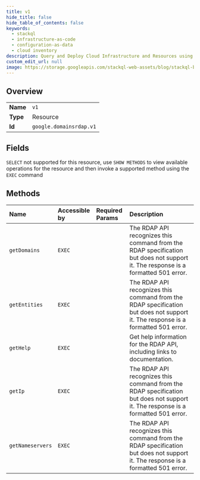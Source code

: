```yaml
---
title: v1
hide_title: false
hide_table_of_contents: false
keywords:
  - stackql
  - infrastructure-as-code
  - configuration-as-data
  - cloud inventory
description: Query and Deploy Cloud Infrastructure and Resources using SQL
custom_edit_url: null
image: https://storage.googleapis.com/stackql-web-assets/blog/stackql-blog-post-featured-image.png
---
```

  
    

## Overview
<table><tbody>
<tr><td><b>Name</b></td><td><code>v1</code></td></tr>
<tr><td><b>Type</b></td><td>Resource</td></tr>
<tr><td><b>Id</b></td><td><code>google.domainsrdap.v1</code></td></tr>
</tbody></table>

## Fields
`SELECT` not supported for this resource, use `SHOW METHODS` to view available operations for the resource and then invoke a supported method using the `EXEC` command  
## Methods
| Name | Accessible by | Required Params | Description |
|:-----|:--------------|:----------------|:------------|
| `getDomains` | `EXEC` |  | The RDAP API recognizes this command from the RDAP specification but does not support it. The response is a formatted 501 error. |
| `getEntities` | `EXEC` |  | The RDAP API recognizes this command from the RDAP specification but does not support it. The response is a formatted 501 error. |
| `getHelp` | `EXEC` |  | Get help information for the RDAP API, including links to documentation. |
| `getIp` | `EXEC` |  | The RDAP API recognizes this command from the RDAP specification but does not support it. The response is a formatted 501 error. |
| `getNameservers` | `EXEC` |  | The RDAP API recognizes this command from the RDAP specification but does not support it. The response is a formatted 501 error. |
